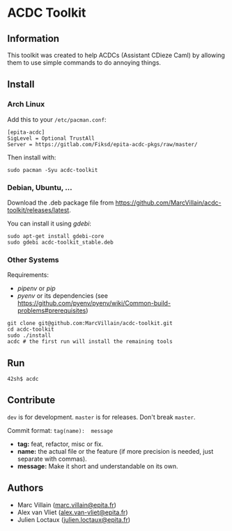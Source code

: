 # ACDC Toolkit

## Information

This toolkit was created to help ACDCs (Assistant CDieze Caml) by allowing them to use simple commands to do annoying things.

## Install

### Arch Linux

Add this to your `/etc/pacman.conf`:
```
[epita-acdc]
SigLevel = Optional TrustAll
Server = https://gitlab.com/Fiksd/epita-acdc-pkgs/raw/master/
```

Then install with:
```
sudo pacman -Syu acdc-toolkit
```

### Debian, Ubuntu, ...

Download the .deb package file from https://github.com/MarcVillain/acdc-toolkit/releases/latest.

You can install it using *gdebi*:
```
sudo apt-get install gdebi-core
sudo gdebi acdc-toolkit_stable.deb
```

### Other Systems

Requirements:
- *pipenv* or *pip*
- *pyenv* or its dependencies (see https://github.com/pyenv/pyenv/wiki/Common-build-problems#prerequisites)

```
git clone git@github.com:MarcVillain/acdc-toolkit.git
cd acdc-toolkit
sudo ./install
acdc # the first run will install the remaining tools
```

## Run

```
42sh$ acdc
```

## Contribute

`dev` is for development. `master` is for releases. Don't break `master`.

Commit format: `tag(name):  message`

- **tag:** feat, refactor, misc or fix.
- **name:** the actual file or the feature (if more precision is needed, just separate with commas).
- **message:** Make it short and understandable on its own.

## Authors

- Marc Villain (marc.villain@epita.fr)
- Alex van Vliet (alex.van-vliet@epita.fr)
- Julien Loctaux (julien.loctaux@epita.fr)
